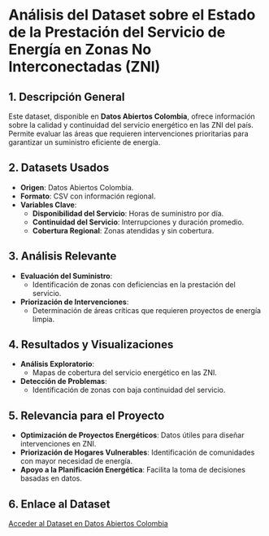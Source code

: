 # Análisis del Dataset sobre el Estado de la Prestación del Servicio de Energía en Zonas No Interconectadas (ZNI)

## 1. Descripción General

Este dataset, disponible en **Datos Abiertos Colombia**, ofrece información sobre la calidad y continuidad del servicio energético en las ZNI del país. Permite evaluar las áreas que requieren intervenciones prioritarias para garantizar un suministro eficiente de energía.

## 2. Datasets Usados

- **Origen**: Datos Abiertos Colombia.
- **Formato**: CSV con información regional.
- **Variables Clave**:
  - **Disponibilidad del Servicio**: Horas de suministro por día.
  - **Continuidad del Servicio**: Interrupciones y duración promedio.
  - **Cobertura Regional**: Zonas atendidas y sin cobertura.

## 3. Análisis Relevante

- **Evaluación del Suministro**:
  - Identificación de zonas con deficiencias en la prestación del servicio.
- **Priorización de Intervenciones**:
  - Determinación de áreas críticas que requieren proyectos de energía limpia.

## 4. Resultados y Visualizaciones

- **Análisis Exploratorio**:
  - Mapas de cobertura del servicio energético en las ZNI.
- **Detección de Problemas**:
  - Identificación de zonas con baja continuidad del servicio.

## 5. Relevancia para el Proyecto

- **Optimización de Proyectos Energéticos**: Datos útiles para diseñar intervenciones en ZNI.
- **Priorización de Hogares Vulnerables**: Identificación de comunidades con mayor necesidad de energía.
- **Apoyo a la Planificación Energética**: Facilita la toma de decisiones basadas en datos.

## 6. Enlace al Dataset

[Acceder al Dataset en Datos Abiertos Colombia](https://www.datos.gov.co/Minas-y-Energ-a/Estado-de-la-prestaci-n-del-servicio-de-energ-a-en/3ebi-d83g)
